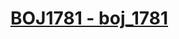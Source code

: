 # [BOJ1781 - boj_1781](https://www.acmicpc.net/problem/1781)
<!--tags: ds, greedy, priority queue-->
